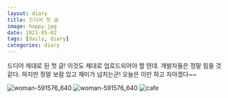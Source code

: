 ```yaml
---
layout: diary
title: 드디어 첫 글
image: happy.jpg
date: 2021-05-02 
tags: [daily, diary]
categories: diary
---
```


드디어 제대로 된 첫 글! 이것도 제대로 업로드되어야 할 텐데. 개발자들은 정말 힘들 것 같다. 하지만 정말 보람 있고 재미가 넘치는군! 오늘은 이만 하고 자야겠다~~ 

![woman-591576_640](https://user-images.githubusercontent.com/68999151/116793440-bc747d80-ab01-11eb-8776-46e3cde08a87.jpg)
![woman-591576_640](C:\Users\joara\Downloads\woman-591576_640.jpg)
![cafe](https://user-images.githubusercontent.com/68999151/116793450-c4342200-ab01-11eb-8dfa-6b44e02f7dc2.jpg)
